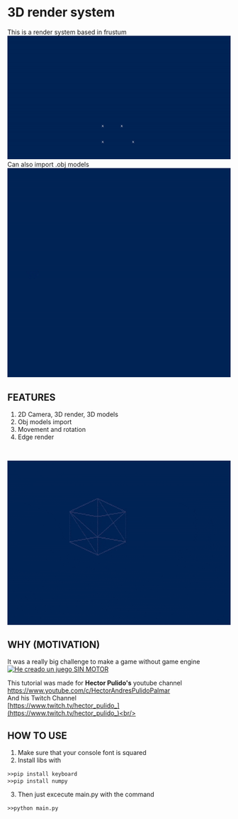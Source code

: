 # 3D render system
This is a render system based in frustum <br/>
![Example](/Images/Cube.gif) <br/>
Can also import .obj models <br/>
![Example](/Images/Aircraft.gif) <br/>

## FEATURES
1. 2D Camera, 3D render, 3D models
2. Obj models import
3. Movement and rotation
4. Edge render
<br/>

![Example](/Images/Edges.gif) <br/>

## WHY (MOTIVATION)
It was a really big challenge to make a game without game engine <br/>
[![He creado un juego SIN MOTOR](https://img.youtube.com/vi/rnXOMoeNsp0/0.jpg)](https://www.youtube.com/watch?v=rnXOMoeNsp0)

This tutorial was made for <b>Hector Pulido's</b> youtube channel <br/>
https://www.youtube.com/c/HectorAndresPulidoPalmar <br/>
And his Twitch Channel<br/>
[https://www.twitch.tv/hector_pulido_](https://www.twitch.tv/hector_pulido_)<br/>


## HOW TO USE
1. Make sure that your console font is squared  <br> 
2. Install libs with <br> 
```
>>pip install keyboard
>>pip install numpy
```
3. Then just excecute main.py with the command <br>
```
>>python main.py
```
